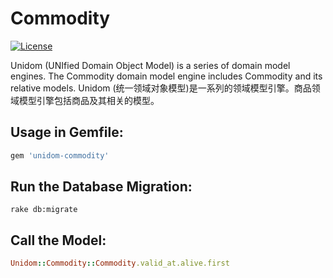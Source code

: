 # Commodity

[![License](https://img.shields.io/badge/license-MIT-green.svg)](http://opensource.org/licenses/MIT)

Unidom (UNIfied Domain Object Model) is a series of domain model engines. The Commodity domain model engine includes Commodity and its relative models.
Unidom (统一领域对象模型)是一系列的领域模型引擎。商品领域模型引擎包括商品及其相关的模型。

## Usage in Gemfile:
```ruby
gem 'unidom-commodity'
```

## Run the Database Migration:
```shell
rake db:migrate
```

## Call the Model:
```ruby
Unidom::Commodity::Commodity.valid_at.alive.first
```
